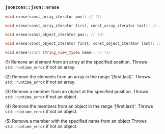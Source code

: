 ### `jsoncons::json::erase`

```c++
void erase(const_array_iterator pos); // (1)

void erase(const_array_iterator first, const_array_iterator last); // (2)

void erase(const_object_iterator pos); // (3)

void erase(const_object_iterator first, const_object_iterator last); // (4)

void erase(const string_view_type& name); // (5)
```

(1) Remove an element from an array at the specified position.
Throws `std::runtime_error` if not an array.

(2) Remove the elements from an array in the range '[first,last)'.
Throws `std::runtime_error` if not an array.

(3) Remove a member from an object at the specified position.
Throws `std::runtime_error` if not an object.
    
(4) Remove the members from an object in the range '[first,last)'.
Throws `std::runtime_error` if not an object.

(5) Remove a member with the specified name from an object
Throws `std::runtime_error` if not an object.


